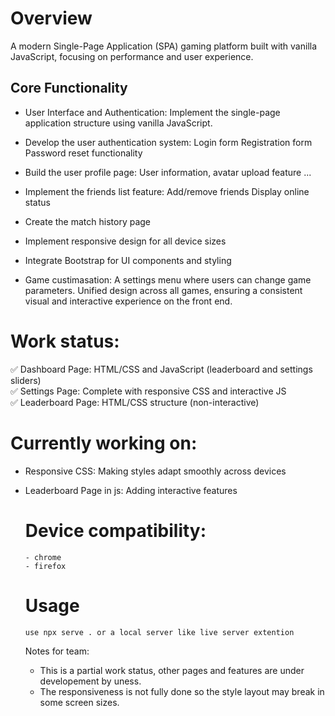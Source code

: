 # Overview
A modern Single-Page Application (SPA) gaming platform built with vanilla JavaScript, focusing on performance and user experience.

## Core Functionality
- User Interface and Authentication:
    Implement the single-page application structure using vanilla JavaScript.
  
- Develop the user authentication system:
    Login form
    Registration form
    Password reset functionality
  
- Build the user profile page:
  User information,  avatar upload feature ...


- Implement the friends list feature:
  Add/remove friends
  Display online status

- Create the match history page
  
- Implement responsive design for all device sizes
- Integrate Bootstrap for UI components and styling
  
- Game custimasation: 
    A settings menu where users can change game parameters.
    Unified design across all games, ensuring a consistent visual and interactive experience on the front end.

# Work status:
✅ Dashboard Page: HTML/CSS and JavaScript (leaderboard and settings sliders)  
✅ Settings Page: Complete with responsive CSS and interactive JS  
✅ Leaderboard Page: HTML/CSS structure (non-interactive)

# Currently working on:
- Responsive CSS: Making styles adapt smoothly across devices
- Leaderboard Page in js: Adding interactive features

  # Device compatibility:
      - chrome
      - firefox
  # Usage
      use npx serve . or a local server like live server extention

  Notes for team:
  - This is a partial work status, other pages and features are under developement by uness.
  - The responsiveness is not fully done so the style layout may break in some screen sizes.
